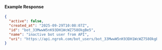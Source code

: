 <!-- Code generated for API Clients. DO NOT EDIT. -->

#### Example Response

```json
{
  "active": false,
  "created_at": "2025-09-29T10:08:07Z",
  "id": "bot_33MwwW5nK93DH1WcWZ758OkgBe5",
  "name": "inactive bot user from API",
  "uri": "https://api.ngrok.com/bot_users/bot_33MwwW5nK93DH1WcWZ758OkgBe5"
}
```
